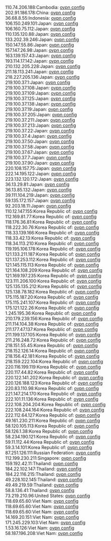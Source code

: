 110.74.206.188:Cambodia: [ovpn config](vpn/110_74_206_188.ovpn)  
202.91.186.178:China: [ovpn config](vpn/202_91_186_178.ovpn)  
36.68.8.55:Indonesia: [ovpn config](vpn/36_68_8_55.ovpn)  
106.150.249.101:Japan: [ovpn config](vpn/106_150_249_101.ovpn)  
106.160.75.112:Japan: [ovpn config](vpn/106_160_75_112.ovpn)  
110.135.120.88:Japan: [ovpn config](vpn/110_135_120_88.ovpn)  
133.202.39.246:Japan: [ovpn config](vpn/133_202_39_246.ovpn)  
150.147.55.86:Japan: [ovpn config](vpn/150_147_55_86.ovpn)  
157.147.26.98:Japan: [ovpn config](vpn/157_147_26_98.ovpn)  
163.139.157.43:Japan: [ovpn config](vpn/163_139_157_43.ovpn)  
193.114.17.142:Japan: [ovpn config](vpn/193_114_17_142.ovpn)  
210.132.205.228:Japan: [ovpn config](vpn/210_132_205_228.ovpn)  
211.18.113.241:Japan: [ovpn config](vpn/211_18_113_241.ovpn)  
218.227.205.136:Japan: [ovpn config](vpn/218_227_205_136.ovpn)  
219.100.37.1:Japan: [ovpn config](vpn/219_100_37_1.ovpn)  
219.100.37.108:Japan: [ovpn config](vpn/219_100_37_108.ovpn)  
219.100.37.109:Japan: [ovpn config](vpn/219_100_37_109.ovpn)  
219.100.37.125:Japan: [ovpn config](vpn/219_100_37_125.ovpn)  
219.100.37.138:Japan: [ovpn config](vpn/219_100_37_138.ovpn)  
219.100.37.19:Japan: [ovpn config](vpn/219_100_37_19.ovpn)  
219.100.37.205:Japan: [ovpn config](vpn/219_100_37_205.ovpn)  
219.100.37.211:Japan: [ovpn config](vpn/219_100_37_211.ovpn)  
219.100.37.213:Japan: [ovpn config](vpn/219_100_37_213.ovpn)  
219.100.37.22:Japan: [ovpn config](vpn/219_100_37_22.ovpn)  
219.100.37.4:Japan: [ovpn config](vpn/219_100_37_4.ovpn)  
219.100.37.50:Japan: [ovpn config](vpn/219_100_37_50.ovpn)  
219.100.37.58:Japan: [ovpn config](vpn/219_100_37_58.ovpn)  
219.100.37.67:Japan: [ovpn config](vpn/219_100_37_67.ovpn)  
219.100.37.7:Japan: [ovpn config](vpn/219_100_37_7.ovpn)  
219.100.37.90:Japan: [ovpn config](vpn/219_100_37_90.ovpn)  
220.108.157.75:Japan: [ovpn config](vpn/220_108_157_75.ovpn)  
222.14.195.122:Japan: [ovpn config](vpn/222_14_195_122.ovpn)  
223.132.120.172:Japan: [ovpn config](vpn/223_132_120_172.ovpn)  
36.13.29.81:Japan: [ovpn config](vpn/36_13_29_81.ovpn)  
36.13.85.132:Japan: [ovpn config](vpn/36_13_85_132.ovpn)  
39.111.104.219:Japan: [ovpn config](vpn/39_111_104_219.ovpn)  
59.135.172.157:Japan: [ovpn config](vpn/59_135_172_157.ovpn)  
92.203.18.11:Japan: [ovpn config](vpn/92_203_18_11.ovpn)  
110.12.147.155:Korea Republic of: [ovpn config](vpn/110_12_147_155.ovpn)  
112.169.81.77:Korea Republic of: [ovpn config](vpn/112_169_81_77.ovpn)  
118.176.36.81:Korea Republic of: [ovpn config](vpn/118_176_36_81.ovpn)  
118.222.30.76:Korea Republic of: [ovpn config](vpn/118_222_30_76.ovpn)  
118.33.139.166:Korea Republic of: [ovpn config](vpn/118_33_139_166.ovpn)  
118.33.42.13:Korea Republic of: [ovpn config](vpn/118_33_42_13.ovpn)  
118.34.113.210:Korea Republic of: [ovpn config](vpn/118_34_113_210.ovpn)  
119.195.106.178:Korea Republic of: [ovpn config](vpn/119_195_106_178.ovpn)  
121.133.211.187:Korea Republic of: [ovpn config](vpn/121_133_211_187.ovpn)  
121.137.253.112:Korea Republic of: [ovpn config](vpn/121_137_253_112.ovpn)  
121.145.115.113:Korea Republic of: [ovpn config](vpn/121_145_115_113.ovpn)  
121.164.108.209:Korea Republic of: [ovpn config](vpn/121_164_108_209.ovpn)  
121.169.197.235:Korea Republic of: [ovpn config](vpn/121_169_197_235.ovpn)  
123.111.206.100:Korea Republic of: [ovpn config](vpn/123_111_206_100.ovpn)  
125.135.135.212:Korea Republic of: [ovpn config](vpn/125_135_135_212.ovpn)  
125.138.78.182:Korea Republic of: [ovpn config](vpn/125_138_78_182.ovpn)  
175.115.187.20:Korea Republic of: [ovpn config](vpn/175_115_187_20.ovpn)  
175.115.241.107:Korea Republic of: [ovpn config](vpn/175_115_241_107.ovpn)  
175.121.122.26:Korea Republic of: [ovpn config](vpn/175_121_122_26.ovpn)  
1.245.195.36:Korea Republic of: [ovpn config](vpn/1_245_195_36.ovpn)  
210.179.239.156:Korea Republic of: [ovpn config](vpn/210_179_239_156.ovpn)  
211.114.104.38:Korea Republic of: [ovpn config](vpn/211_114_104_38.ovpn)  
211.177.47.137:Korea Republic of: [ovpn config](vpn/211_177_47_137.ovpn)  
211.199.137.105:Korea Republic of: [ovpn config](vpn/211_199_137_105.ovpn)  
211.216.248.72:Korea Republic of: [ovpn config](vpn/211_216_248_72.ovpn)  
218.151.55.45:Korea Republic of: [ovpn config](vpn/218_151_55_45.ovpn)  
218.152.126.14:Korea Republic of: [ovpn config](vpn/218_152_126_14.ovpn)  
218.156.42.181:Korea Republic of: [ovpn config](vpn/218_156_42_181.ovpn)  
218.159.222.104:Korea Republic of: [ovpn config](vpn/218_159_222_104.ovpn)  
220.116.199.119:Korea Republic of: [ovpn config](vpn/220_116_199_119.ovpn)  
220.117.44.82:Korea Republic of: [ovpn config](vpn/220_117_44_82.ovpn)  
220.122.141.202:Korea Republic of: [ovpn config](vpn/220_122_141_202.ovpn)  
220.126.188.123:Korea Republic of: [ovpn config](vpn/220_126_188_123.ovpn)  
220.83.110.98:Korea Republic of: [ovpn config](vpn/220_83_110_98.ovpn)  
221.147.214.170:Korea Republic of: [ovpn config](vpn/221_147_214_170.ovpn)  
222.101.11.136:Korea Republic of: [ovpn config](vpn/222_101_11_136.ovpn)  
222.108.204.204:Korea Republic of: [ovpn config](vpn/222_108_204_204.ovpn)  
222.108.244.164:Korea Republic of: [ovpn config](vpn/222_108_244_164.ovpn)  
222.112.64.127:Korea Republic of: [ovpn config](vpn/222_112_64_127.ovpn)  
49.161.230.211:Korea Republic of: [ovpn config](vpn/49_161_230_211.ovpn)  
58.120.105.113:Korea Republic of: [ovpn config](vpn/58_120_105_113.ovpn)  
58.126.1.38:Korea Republic of: [ovpn config](vpn/58_126_1_38.ovpn)  
58.234.190.121:Korea Republic of: [ovpn config](vpn/58_234_190_121.ovpn)  
59.11.112.44:Korea Republic of: [ovpn config](vpn/59_11_112_44.ovpn)  
59.3.14.101:Korea Republic of: [ovpn config](vpn/59_3_14_101.ovpn)  
87.251.126.111:Russian Federation: [ovpn config](vpn/87_251_126_111.ovpn)  
112.199.230.211:Singapore: [ovpn config](vpn/112_199_230_211.ovpn)  
159.192.42.11:Thailand: [ovpn config](vpn/159_192_42_11.ovpn)  
184.22.102.147:Thailand: [ovpn config](vpn/184_22_102_147.ovpn)  
184.22.116.215:Thailand: [ovpn config](vpn/184_22_116_215.ovpn)  
49.228.102.145:Thailand: [ovpn config](vpn/49_228_102_145.ovpn)  
49.49.219.59:Thailand: [ovpn config](vpn/49_49_219_59.ovpn)  
58.8.136.41:Thailand: [ovpn config](vpn/58_8_136_41.ovpn)  
73.219.210.96:United States: [ovpn config](vpn/73_219_210_96.ovpn)  
118.69.65.60:Viet Nam: [ovpn config](vpn/118_69_65_60.ovpn)  
118.69.65.60:Viet Nam: [ovpn config](vpn/118_69_65_60.ovpn)  
118.69.65.60:Viet Nam: [ovpn config](vpn/118_69_65_60.ovpn)  
14.169.20.151:Viet Nam: [ovpn config](vpn/14_169_20_151.ovpn)  
171.245.229.103:Viet Nam: [ovpn config](vpn/171_245_229_103.ovpn)  
1.53.16.126:Viet Nam: [ovpn config](vpn/1_53_16_126.ovpn)  
58.187.196.208:Viet Nam: [ovpn config](vpn/58_187_196_208.ovpn)  
